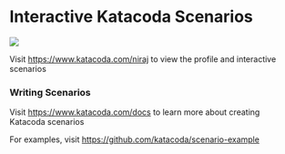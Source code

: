 # Interactive Katacoda Scenarios

[![](http://shields.katacoda.com/katacoda/niraj/count.svg)](https://www.katacoda.com/niraj "Get your profile on Katacoda.com")

Visit https://www.katacoda.com/niraj to view the profile and interactive scenarios

### Writing Scenarios
Visit https://www.katacoda.com/docs to learn more about creating Katacoda scenarios

For examples, visit https://github.com/katacoda/scenario-example

